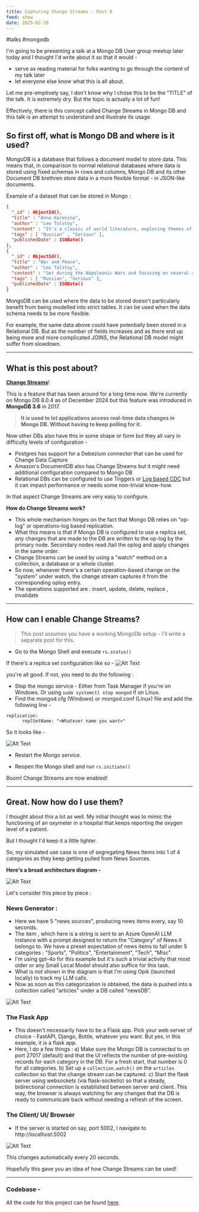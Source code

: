 ```yaml
---
title: Capturing Change Streams - Post 0
feed: show
date: 2025-02-28
---
```

#talks  #mongodb


I'm going to be presenting a talk at a Mongo DB User group meetup later today and I thought I'd write about it so that it would - 
- serve as reading material for folks wanting to go through the content of my talk later
- let everyone else know what this is all about. 

Let me pre-emptively say, I don't know why I chose this to be the "TITLE" of the talk. 
It is extremely dry. But the topic is actually a lot of fun!

Effectively, there is this concept called Change Streams in Mongo DB and this talk is an attempt to understand and illustrate its usage. 

## So first off, what is Mongo DB and where is it used? 

MongoDB is a database that follows a document model to store data. 
This means that, in comparison to normal relational databases where data is stored using fixed schemas in rows and columns, Mongo DB and its other Document DB brethren store data in a more flexible format - in JSON-like documents. 

Example of a dataset that can be stored in Mongo : 
```json
{
  "_id" : ObjectId(),
  "title" : "Anna Karenina",
  "author" : "Leo Tolstoy",
  "content" : "It's a classic of world literature, exploring themes of love, loyalty, family, and social class in 19th-century Russia.",
  "tags" : [ "Russian" , "Serious" ],
  "publishedDate" : ISODate()
},
{
  "_id" : ObjectId(),
  "title" : "War and Peace",
  "author" : "Leo Tolstoy",
  "content" : "Set during the Napoleonic Wars and focusing on several aristocratic families in Russia.",
  "tags" : [ "Russian", "Serious" ],
  "publishedDate" : ISODate()
}
```

MongoDB can be used where the data to be stored doesn't particularly benefit from being modelled into strict tables. It can be used when the data schema needs to be more flexible.

For example, the same data above could have potentially been stored in a Relational DB. But as the number of fields increases and as there end up being more and more complicated JOINS, the Relational DB model might suffer from slowdown. 

---
## What is this post about?

[**Change Streams**](https://www.mongodb.com/resources/products/capabilities/change-streams#:~:text=A%20change%20stream%20is%20a%20real%2Dtime%20stream%2C%20flowing%20from%20your%20MongoDB%20database%20to%20your%20application%2C%20of%20all%20database%20changes.)! 

This is a feature that has been around for a long time now. We're currently on Mongo DB 8.0.4 as of December 2024 but this feature was introduced in **MongoDB 3.6** in 2017.

> **It is used to let applications access real-time data changes in Mongo DB. Without having to keep polling for it.** 

Now other DBs also have this in some shape or form but they all vary in difficulty levels of configuration -

- Postgres has support for a Debezium connector that can be used for Change Data Capture
- Amazon's DocumentDB also has Change Streams but it might need additional configuration compared to Mongo DB
- Relational DBs can be configured to use Triggers or [Log based CDC](https://medium.com/mercedes-benz-techinnovation-blog/change-data-capture-lessons-learnt-7976391cf78d) but it can impact performance or needs some non-trivial know-how.

In that aspect Change Streams are very easy to configure. 

**How do Change Streams work?**

- This whole mechanism hinges on the fact that Mongo DB relies on "op-log" or operations-log based replication. 
- What this means is that if Mongo DB is configured to use a replica set, any changes that are made to the DB are written to the op-log by the primary node. Secondary nodes read /tail  the oplog and apply changes in the same order.
- Change Streams can be used by using a "watch" method on  a collection, a database or a whole cluster. 
- So now, whenever there's a certain operation-based change on the "system" under watch, the change stream captures it from the corresponding oplog entry.
- The operations supported are  : insert, update, delete, replace , invalidate

---

## How can I enable Change Streams?

> This post assumes you have a working MongoDb setup - I'll write a separate post for this.

- Go to the Mongo Shell and execute ``rs.status()``

If there's a replica set configuration like so - 
![Alt Text](/assets/img/talks/replica-set-conf.png)

you're all good. If not, you need to do the following : 

- Stop the mongo service - Either from Task Manager if you're on Windows. Or using ``sudo systemctl stop mongod`` if on Linux. 
- Find the mongod.cfg (Windows) or mongod.conf (Linux) file and add the following line - 

```
replication:
	  replSetName: "<Whatever name you want>"
```

So it looks like - 

![Alt Text](/assets/img/talks/replica-set-vs-code.png)

- Restart the Mongo service. 

- Reopen the Mongo shell and run ``rs.initiate()``

Boom! Change Streams are now enabled!

---

## Great. Now how do I use them?

I thought about this a lot as well. My initial thought was to mimic the functioning of an oxymeter in a hospital that keeps reporting the oxygen level of a patient. 

But I thought I'd keep it a little lighter. 

So, my simulated use case is one of segregating News Items into 1 of 4 categories as they keep getting pulled from News Sources. 

**Here's a broad architecture diagram -**

![Alt Text](/assets/img/talks/mongo-app-arch.png)

Let's consider this piece by piece : 

### News Generator : 

- Here we have 5 "news sources", producing news items every, say 10 seconds.
- The item , which here is a string is sent to an Azure OpenAI LLM instance with a prompt designed to return the "Category" of News it belongs to. We have a preset expectation of news items to fall under 5 categories : "Sports", "Politics", "Entertainment", "Tech", "Misc".
- I'm using gpt-4o for this example but it's such a trivial activity that most older or any Small Local Model should also suffice for this task.
- What is not shown in the diagram is that I'm using Opik (launched locally) to track my LLM calls. 
- Now as soon as this categorization is obtained, the data is pushed into a collection called "articles" under a DB called "newsDB".

![Alt Text](/assets/img/talks/mongo-entries.png)

### The Flask App

- This doesn't necessarily have to be a Flask app. Pick your web server of choice - FastAPI, Django, Bottle, whatever you want. But yes, in this example, it is a flask app. 
- Here, I do a few things : 
	a) Make sure the Mongo DB is connected to on port 27017 (default) and that the UI reflects the number of pre-existing records  for each category in the DB. For a fresh start, that number is 0 for all categories.
	b) Set up a `collection.watch()` on the `articles` collection so that the change stream can be captured.
	c) Start the flask server  using websockets (via flask-socketio) so that a steady, bidirectional connection is established between server and client. This way, the browser is always watching for any changes that the DB is ready to communicate back without needing a refresh of the screen.

### The Client/ UI/ Browser 

- If the server is started on say, port 5002, I navigate to http://localhost:5002

![Alt Text](/assets/img/talks/final-gif.gif.gif)

This changes automatically every 20 seconds. 

Hopefully this gave you an idea of how Change Streams can be used!

---

### Codebase - 

All the code for this project can be found [here](https://github.com/everythingpython/everythingpython.github.io/tree/main/_notes/Public/Talks/MongoDB/real-time-inference-change-streams/src/NewsMon).